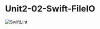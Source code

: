# Unit2-02-Swift-FileIO
[![SwiftLint](https://github.com/ICS4U-Programming-ValI/Unit2-02-Swift-FileIO/workflows/SwiftLint/badge.svg)](https://github.com/ICS4U-Programming-ValI/Unit2-02-Swift-FileIO/actions)
